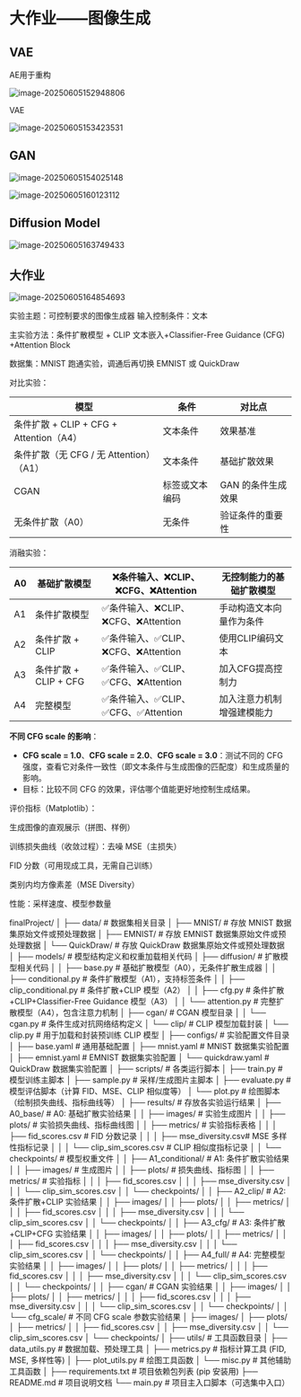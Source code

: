 # 大作业——图像生成

## VAE

AE用于重构

![image-20250605152948806](https://hhq-notion.oss-cn-hangzhou.aliyuncs.com/dxl/image-20250605152948806.png)

VAE

![image-20250605153423531](https://hhq-notion.oss-cn-hangzhou.aliyuncs.com/dxl/image-20250605153423531.png)

## GAN

![image-20250605154025148](https://hhq-notion.oss-cn-hangzhou.aliyuncs.com/dxl/image-20250605154025148.png)

![image-20250605160123112](https://hhq-notion.oss-cn-hangzhou.aliyuncs.com/dxl/image-20250605160123112.png)

## Diffusion Model

![image-20250605163749433](https://hhq-notion.oss-cn-hangzhou.aliyuncs.com/dxl/image-20250605163749433.png)

## 大作业

![image-20250605164854693](https://hhq-notion.oss-cn-hangzhou.aliyuncs.com/dxl/image-20250605164854693.png)

实验主题：可控制要求的图像生成器
输入控制条件：文本

主实验方法：条件扩散模型 + CLIP 文本嵌入+Classifier-Free Guidance (CFG) +Attention Block

数据集：MNIST 跑通实验，调通后再切换 EMNIST 或 QuickDraw

对比实验：

| 模型                                    | 条件           | 对比点             |
| --------------------------------------- | -------------- | ------------------ |
| 条件扩散 + CLIP + CFG + Attention（A4） | 文本条件       | 效果基准           |
| 条件扩散（无 CFG / 无 Attention）（A1） | 文本条件       | 基础扩散效果       |
| CGAN                                    | 标签或文本编码 | GAN 的条件生成效果 |
| 无条件扩散（A0）                        | 无条件         | 验证条件的重要性   |

消融实验：

| A0   | 基础扩散模型          | ❌条件输入、❌CLIP、❌CFG、❌Attention | 无控制能力的基础扩散模型   |
| ---- | --------------------- | ---------------------------------- | -------------------------- |
| A1   | 条件扩散模型          | ✅条件输入、❌CLIP、❌CFG、❌Attention | 手动构造文本向量作为条件   |
| A2   | 条件扩散 + CLIP       | ✅条件输入、✅CLIP、❌CFG、❌Attention | 使用CLIP编码文本           |
| A3   | 条件扩散 + CLIP + CFG | ✅条件输入、✅CLIP、✅CFG、❌Attention | 加入CFG提高控制力          |
| A4   | 完整模型              | ✅条件输入、✅CLIP、✅CFG、✅Attention | 加入注意力机制增强建模能力 |

**不同 CFG scale 的影响**：

- **CFG scale = 1.0**、**CFG scale = 2.0**、**CFG scale = 3.0**：测试不同的 CFG 强度，查看它对条件一致性（即文本条件与生成图像的匹配度）和生成质量的影响。
- 目标：比较不同 CFG 的效果，评估哪个值能更好地控制生成结果。

评价指标（Matplotlib）：

生成图像的直观展示（拼图、样例）

训练损失曲线（收敛过程）：去噪 MSE（主损失）

FID 分数（可用现成工具，无需自己训练）

类别内均方像素差（MSE Diversity）

性能：采样速度、模型参数量

finalProject/
│
├── data/                        # 数据集相关目录
│   ├── MNIST/                   # 存放 MNIST 数据集原始文件或预处理数据
│   ├── EMNIST/                  # 存放 EMNIST 数据集原始文件或预处理数据
│   └── QuickDraw/               # 存放 QuickDraw 数据集原始文件或预处理数据
│
├── models/                      # 模型结构定义和权重加载相关代码
│   ├── diffusion/               # 扩散模型相关代码
│   │   ├── base.py              # 基础扩散模型（A0），无条件扩散生成器
│   │   ├── conditional.py       # 条件扩散模型（A1），支持标签条件
│   │   ├── clip_conditional.py  # 条件扩散+CLIP 模型（A2）
│   │   ├── cfg.py               # 条件扩散+CLIP+Classifier-Free Guidance 模型（A3）
│   │   └── attention.py         # 完整扩散模型（A4），包含注意力机制
│   ├── cgan/                    # CGAN 模型目录
│   │   └── cgan.py              # 条件生成对抗网络结构定义
│   └── clip/                    # CLIP 模型加载封装
│       └── clip.py              # 用于加载和封装预训练 CLIP 模型
│
├── configs/                     # 实验配置文件目录
│   ├── base.yaml                # 通用基础配置
│   ├── mnist.yaml               # MNIST 数据集实验配置
│   ├── emnist.yaml              # EMNIST 数据集实验配置
│   └── quickdraw.yaml           # QuickDraw 数据集实验配置
│
├── scripts/                     # 各类运行脚本
│   ├── train.py                 # 模型训练主脚本
│   ├── sample.py                # 采样/生成图片主脚本
│   ├── evaluate.py              # 模型评估脚本（计算 FID、MSE、CLIP 相似度等）
│   └── plot.py                  # 绘图脚本（绘制损失曲线、指标曲线等）
│
├── results/                     # 存放各实验运行结果
│   ├── A0_base/                 # A0: 基础扩散实验结果
│   │   ├── images/              # 实验生成图片
│   │   ├── plots/               # 实验损失曲线、指标曲线图
│   │   ├── metrics/             # 实验指标表格
│   │   │   ├── fid_scores.csv   # FID 分数记录
│   │   │   ├── mse_diversity.csv# MSE 多样性指标记录
│   │   │   └── clip_sim_scores.csv # CLIP 相似度指标记录
│   │   └── checkpoints/         # 模型权重文件
│
│   ├── A1_conditional/          # A1: 条件扩散实验结果
│   │   ├── images/              # 生成图片
│   │   ├── plots/               # 损失曲线、指标图
│   │   ├── metrics/             # 实验指标
│   │   │   ├── fid_scores.csv
│   │   │   ├── mse_diversity.csv
│   │   │   └── clip_sim_scores.csv
│   │   └── checkpoints/
│
│   ├── A2_clip/                 # A2: 条件扩散+CLIP 实验结果
│   │   ├── images/
│   │   ├── plots/
│   │   ├── metrics/
│   │   │   ├── fid_scores.csv
│   │   │   ├── mse_diversity.csv
│   │   │   └── clip_sim_scores.csv
│   │   └── checkpoints/
│
│   ├── A3_cfg/                  # A3: 条件扩散+CLIP+CFG 实验结果
│   │   ├── images/
│   │   ├── plots/
│   │   ├── metrics/
│   │   │   ├── fid_scores.csv
│   │   │   ├── mse_diversity.csv
│   │   │   └── clip_sim_scores.csv
│   │   └── checkpoints/
│
│   ├── A4_full/                 # A4: 完整模型实验结果
│   │   ├── images/
│   │   ├── plots/
│   │   ├── metrics/
│   │   │   ├── fid_scores.csv
│   │   │   ├── mse_diversity.csv
│   │   │   └── clip_sim_scores.csv
│   │   └── checkpoints/
│
│   ├── cgan/                    # CGAN 实验结果
│   │   ├── images/
│   │   ├── plots/
│   │   ├── metrics/
│   │   │   ├── fid_scores.csv
│   │   │   ├── mse_diversity.csv
│   │   │   └── clip_sim_scores.csv
│   │   └── checkpoints/
│
│   └── cfg_scale/               # 不同 CFG scale 参数实验结果
│       ├── images/
│       ├── plots/
│       ├── metrics/
│       │   ├── fid_scores.csv
│       │   ├── mse_diversity.csv
│       │   └── clip_sim_scores.csv
│       └── checkpoints/
│
├── utils/                       # 工具函数目录
│   ├── data_utils.py            # 数据加载、预处理工具
│   ├── metrics.py               # 指标计算工具 (FID, MSE, 多样性等)
│   ├── plot_utils.py            # 绘图工具函数
│   └── misc.py                  # 其他辅助工具函数
│
├── requirements.txt             # 项目依赖包列表 (pip 安装用)
├── README.md                    # 项目说明文档
└── main.py                      # 项目主入口脚本（可选集中入口）